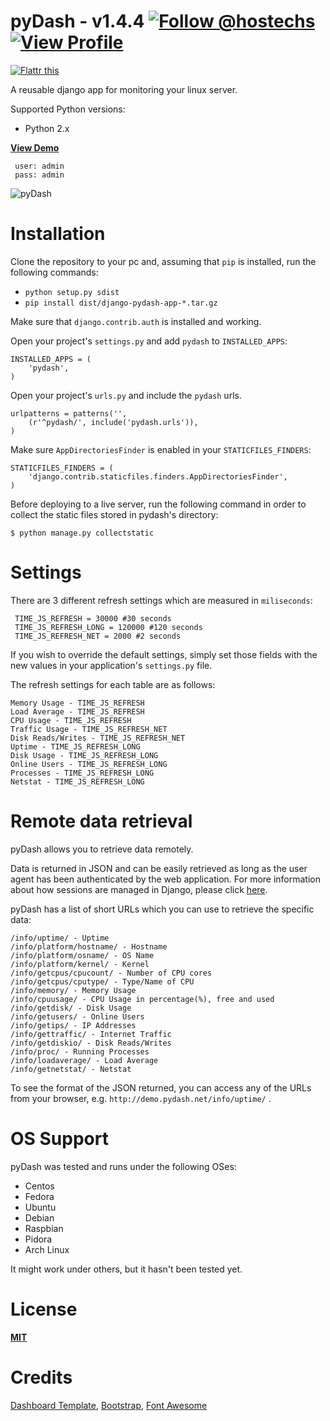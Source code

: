 pyDash - v1.4.4  [![Follow @hostechs](https://dev.twitter.com/sites/default/files/images_documentation/bird_blue_32.png)](https://twitter.com/hostechs)    [![View Profile](https://dlc1-s.licdn.com/sites/default/files/InBug-30px-R.png)](http://www.linkedin.com/in/hostechs/)
======


[![Flattr this](http://api.flattr.com/button/flattr-badge-large.png)](http://flattr.com/thing/2630601/k3onipydash-on-GitHub "Flattr this")


A reusable django app for monitoring your linux server.


Supported Python versions:

  - Python 2.x

__[View Demo](http://pydash.hostechs.com/)__

     user: admin
     pass: admin


![pyDash](https://www.yaktab.com/en/2btxew)


Installation
============

Clone the repository to your pc and, assuming that ``pip`` is installed, run the
following commands:

* `` python setup.py sdist ``
* `` pip install dist/django-pydash-app-*.tar.gz ``

Make sure that ``django.contrib.auth`` is installed and working.

Open your project's ``settings.py`` and add ``pydash`` to ``INSTALLED_APPS``:

    INSTALLED_APPS = (
        'pydash',
    )

Open your project's ``urls.py`` and include the ``pydash`` urls.

    urlpatterns = patterns('',
        (r'^pydash/', include('pydash.urls')),
    )

Make sure ``AppDirectoriesFinder`` is enabled in your ``STATICFILES_FINDERS``:

    STATICFILES_FINDERS = (
        'django.contrib.staticfiles.finders.AppDirectoriesFinder',
    )

Before deploying to a live server, run the following command in order to collect the static files stored in pydash's directory:

    $ python manage.py collectstatic


Settings
========

There are 3 different refresh settings which are measured in `miliseconds`:

     TIME_JS_REFRESH = 30000 #30 seconds
     TIME_JS_REFRESH_LONG = 120000 #120 seconds
     TIME_JS_REFRESH_NET = 2000 #2 seconds

If you wish to override the default settings, simply set those fields with the new values in your application's ``settings.py`` file.

The refresh settings for each table are as follows:

    Memory Usage - TIME_JS_REFRESH
    Load Average - TIME_JS_REFRESH
    CPU Usage - TIME_JS_REFRESH
    Traffic Usage - TIME_JS_REFRESH_NET
    Disk Reads/Writes - TIME_JS_REFRESH_NET
    Uptime - TIME_JS_REFRESH_LONG
    Disk Usage - TIME_JS_REFRESH_LONG
    Online Users - TIME_JS_REFRESH_LONG
    Processes - TIME_JS_REFRESH_LONG
    Netstat - TIME_JS_REFRESH_LONG


Remote data retrieval
=====================

pyDash allows you to retrieve data remotely.

Data is returned in JSON and can be easily retrieved as long as the user agent has been authenticated by the web application. For more information about how sessions are managed in Django, please click [here](https://docs.djangoproject.com/en/1.6/topics/http/sessions/).

pyDash has a list of short URLs which you can use to retrieve the specific data:

    /info/uptime/ - Uptime
    /info/platform/hostname/ - Hostname
    /info/platform/osname/ - OS Name
    /info/platform/kernel/ - Kernel
    /info/getcpus/cpucount/ - Number of CPU cores
    /info/getcpus/cputype/ - Type/Name of CPU
    /info/memory/ - Memory Usage
    /info/cpuusage/ - CPU Usage in percentage(%), free and used
    /info/getdisk/ - Disk Usage
    /info/getusers/ - Online Users
    /info/getips/ - IP Addresses
    /info/gettraffic/ - Internet Traffic
    /info/getdiskio/ - Disk Reads/Writes
    /info/proc/ - Running Processes
    /info/loadaverage/ - Load Average
    /info/getnetstat/ - Netstat

To see the format of the JSON returned, you can access any of the URLs from your browser, e.g. `http://demo.pydash.net/info/uptime/` .


OS Support
==========

pyDash was tested and runs under the following OSes:

  - Centos
  - Fedora
  - Ubuntu
  - Debian
  - Raspbian
  - Pidora
  - Arch Linux


It might work under others, but it hasn't been tested yet.



License
=======

**[MIT](https://github.com/k3oni/pydash-django-app/blob/master/LICENSE.md)**



Credits
=======
[Dashboard Template](http://www.egrappler.com/templatevamp-free-twitter-bootstrap-admin-template/),
[Bootstrap](http://getbootstrap.com/),
[Font Awesome](http://fontawesome.io/)
